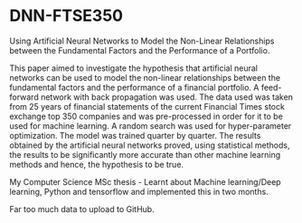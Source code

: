 # DNN-FTSE350
Using Artificial Neural Networks to Model the Non-Linear Relationships between the Fundamental Factors and the Performance of a Portfolio.

This paper aimed to investigate the hypothesis that artificial neural networks can be used to model the non-linear relationships between the fundamental factors and the performance of a financial portfolio. A feed-forward network with back propagation was used. The data used was taken from 25 years of financial statements of the current Financial Times stock exchange top 350 companies and was pre-processed in order for it to be used for machine learning. A random search was used for hyper-parameter optimization. The model was trained quarter by quarter. The results obtained by the artificial neural networks proved, using statistical methods, the results to be significantly more accurate than other machine learning methods and hence, the hypothesis to be true.

My Computer Science MSc thesis - Learnt about Machine learning/Deep learning, Python and tensorflow and implemented this in two months.

Far too much data to upload to GitHub.
